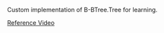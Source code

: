 Custom implementation of B-BTree.Tree for learning.

[Reference Video](https://www.youtube.com/watch?v=K1a2Bk8NrYQ)